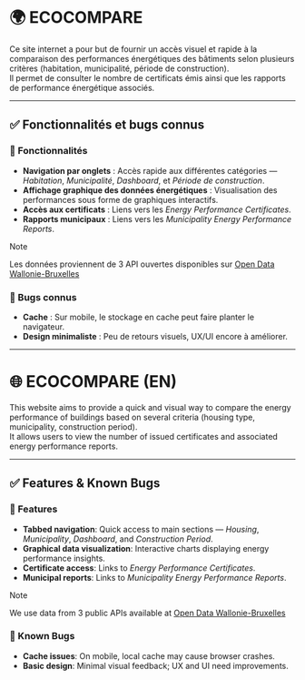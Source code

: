 # 🌍 ECOCOMPARE

Ce site internet a pour but de fournir un accès visuel et rapide à la comparaison des performances énergétiques des bâtiments selon plusieurs critères (habitation, municipalité, période de construction).  
Il permet de consulter le nombre de certificats émis ainsi que les rapports de performance énergétique associés.

---

## ✅ Fonctionnalités et bugs connus

### 🚀 Fonctionnalités

- **Navigation par onglets** : Accès rapide aux différentes catégories — *Habitation*, *Municipalité*, *Dashboard*, et *Période de construction*.
- **Affichage graphique des données énergétiques** : Visualisation des performances sous forme de graphiques interactifs.
- **Accès aux certificats** : Liens vers les *Energy Performance Certificates*.
- **Rapports municipaux** : Liens vers les *Municipality Energy Performance Reports*.

> [!NOTE]
> Les données proviennent de 3 API ouvertes disponibles sur [Open Data Wallonie-Bruxelles](https://www.odwb.be/)

### 🐞 Bugs connus

- **Cache** : Sur mobile, le stockage en cache peut faire planter le navigateur.
- **Design minimaliste** : Peu de retours visuels, UX/UI encore à améliorer.

---

# 🌐 ECOCOMPARE (EN)

This website aims to provide a quick and visual way to compare the energy performance of buildings based on several criteria (housing type, municipality, construction period).  
It allows users to view the number of issued certificates and associated energy performance reports.

---

## ✅ Features & Known Bugs

### 🚀 Features

- **Tabbed navigation**: Quick access to main sections — *Housing*, *Municipality*, *Dashboard*, and *Construction Period*.
- **Graphical data visualization**: Interactive charts displaying energy performance insights.
- **Certificate access**: Links to *Energy Performance Certificates*.
- **Municipal reports**: Links to *Municipality Energy Performance Reports*.

> [!NOTE]  
> We use data from 3 public APIs available at [Open Data Wallonie-Bruxelles](https://www.odwb.be/)

### 🐞 Known Bugs

- **Cache issues**: On mobile, local cache may cause browser crashes.
- **Basic design**: Minimal visual feedback; UX and UI need improvements.
